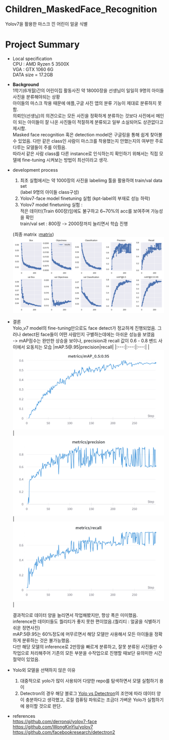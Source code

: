 # Children_MaskedFace_Recognition
Yolov7을 활용한 마스크 낀 어린이 얼굴 식별
# Project Summary
- Local specification  
CPU : AMD Ryzen 5 3500X  
VGA : GTX 1060 6G  
DATA size = 17.2GB  


- **Background**  
1학기(6개월)간의 어린이집 활동사진 약 18000장을 선생님이 일일히 9명의 아이들 사진을 분류해야되는 상황  
아이들의 마스크 착용 때문에 애플,구글 사진 앱의 분류 기능이 제대로 분류하지 못함.  
의뢰인(선생님)의 의견으로는 모든 사진을 정확하게 분류하는 것보다 사진에서 메인이 되는 아이들이 잘 나온 사진들이 적절하게 분류되고 일부 소실되어도 상관없다고 제시함.  
Masked face recognition 혹은 detection model은 구글링을 통해 쉽게 찾아볼 수 있었음. 다만 같은 class인 사람이 마스크를 착용했는지 안했는지의 여부만 주로 다루는 모델들이 주를 이뤘음.  
따라서 같은 사람 class를 다른 instance로 인식하는지 확인하기 위해서는 직접 모델에 fine-tuning 시켜보는 방법이 최선이라고 생각.


- development process  
    1. 최초 실험에서는 약 1000장의 사진을 labelimg 툴을 활용하여 train/val data set   
(label 9명의 아이들 class구성)  
    2. Yolov7-face model finetuning 실험 (kpt-label의 부재로 성능 하락)  
    3. Yolov7 model finetuning 실험 :  
        적은 데이터(Train 600장)임에도 불구하고 6~70%의 acc를 보여주며 가능성을 확인  
        train/val set : 800장 -> 2000장까지 늘리면서 학습 진행  
        

    (최종 matrix :[matrix](https://wandb.ai/ethan_wyf/0116train/reports/Results-23-04-08-00-49-56---Vmlldzo0MDAyNDMw?accessToken=rimdmnin5atab4gu737st23hfqjipvcnmweun3tlw6ynq8dv6atip8106obqol5d))
![matrix](wandb_img/total_matrix.png)
        
- 결론  
    Yolo_v7 model의 fine-tuning만으로도 face detect가 정교하게 진행되었음. 그러나 detect된 face들이 어떤 사람인지 구별하는데에는 아쉬운 성능을 보였음  
    -> mAP점수는 완만한 상승을 보이나, precision과 recall 값이 0.6 - 0.8 밴드 사이에서 요동치는 모습
    |mAP.5@.95|precision|recall|
    |:---:|:---:|:---:|
    |![mAP.5@.95](wandb_img/wandb_mAP.png)|![image.png](wandb_img/wandb_precision.png)|![image.png](wandb_img/wandb_recall.png)|


    결과적으로 데이터 양을 늘리면서 작업해봤지만, 향상 폭은 미미했음.  
    inference한 데이터들도 퀄리티가 좋지 못한 편이었음.(퀄리티 : 얼굴을 식별하기 쉬운 정면사진)  
    mAP.5@.95는 60%정도에 머무르면서 해당 모델만 사용해서 모든 아이들을 정확하게 분류하는 것은 불가능했음.  
    다만 해당 모델의 inference로 2만장을 빠르게 분류하고, 잘못 분류된 사진들만 수작업으로 처리해주어 기존의 모든 부분을 수작업으로 진행할 때보단 유의미한 시간절약이 있었음.

- Yolo외 모델을 선택하지 않은 이유
    1. 대중적으로 yolo가 많이 사용되어 다양한 repo를 탐색하면서 모델 실험하기 용이
    2. Detectron의 경우 해당 블로그 [Yolo vs Detectron](https://medium.com/ireadrx/detectron2-vs-yolov5-which-one-suits-your-use-case-better-d959a3d4bdf)의 조언에 따라 데이터 양이 충분하다고 생각했고, 로컬 컴퓨팅 파워로는 조금더 가벼운 Yolo가 실험하기에 용이할 것으로 판단.

- references  
https://github.com/derronqi/yolov7-face  
https://github.com/WongKinYiu/yolov7  
https://github.com/facebookresearch/detectron2
